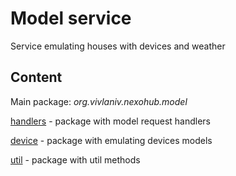 # Model service

Service emulating houses with devices and weather

## Content

Main package: *org.vivlaniv.nexohub.model*

[handlers](./src/main/kotlin/org/vivlaniv/nexohub/model/handlers) - package with model request handlers

[device](./src/main/kotlin/org/vivlaniv/nexohub/model/device) - package with emulating devices models

[util](./src/main/kotlin/org/vivlaniv/nexohub/model/util) - package with util methods
